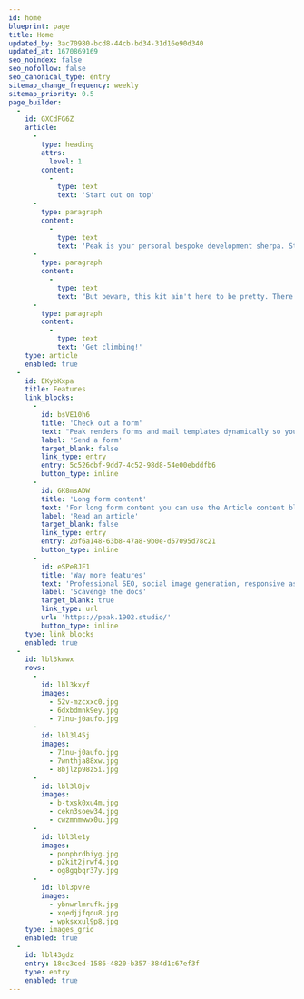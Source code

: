 ```yaml
---
id: home
blueprint: page
title: Home
updated_by: 3ac70980-bcd8-44cb-bd34-31d16e90d340
updated_at: 1670869169
seo_noindex: false
seo_nofollow: false
seo_canonical_type: entry
sitemap_change_frequency: weekly
sitemap_priority: 0.5
page_builder:
  -
    id: GXCdFG6Z
    article:
      -
        type: heading
        attrs:
          level: 1
        content:
          -
            type: text
            text: 'Start out on top'
      -
        type: paragraph
        content:
          -
            type: text
            text: 'Peak is your personal bespoke development sherpa. Start every project with this kit full of development goodies. '
      -
        type: paragraph
        content:
          -
            type: text
            text: "But beware, this kit ain't here to be pretty. There are some examples of what Peak can do, but the rest is up to you. "
      -
        type: paragraph
        content:
          -
            type: text
            text: 'Get climbing!'
    type: article
    enabled: true
  -
    id: EKybKxpa
    title: Features
    link_blocks:
      -
        id: bsVE10h6
        title: 'Check out a form'
        text: "Peak renders forms and mail templates dynamically so you can add as many forms as you'd like, just by creating them in the CP. Peak ships with a default basic contact form you can edit."
        label: 'Send a form'
        target_blank: false
        link_type: entry
        entry: 5c526dbf-9dd7-4c52-98d8-54e00ebddfb6
        button_type: inline
      -
        id: 6K8msADW
        title: 'Long form content'
        text: 'For long form content you can use the Article content block. This is a Bard fieldtypeopen in new window with multiple sets of fields that are regularly used in longer articles.'
        label: 'Read an article'
        target_blank: false
        link_type: entry
        entry: 20f6a148-63b8-47a8-9b0e-d57095d78c21
        button_type: inline
      -
        id: eSPe8JF1
        title: 'Way more features'
        text: 'Professional SEO, social image generation, responsive assets, appearance globals, favicons generation, search templates, dark mode support with toggle, pagination template, search and additional bottles of oxygen.'
        label: 'Scavenge the docs'
        target_blank: true
        link_type: url
        url: 'https://peak.1902.studio/'
        button_type: inline
    type: link_blocks
    enabled: true
  -
    id: lbl3kwwx
    rows:
      -
        id: lbl3kxyf
        images:
          - 52v-mzcxxc0.jpg
          - 6dxbdmnk9ey.jpg
          - 71nu-j0aufo.jpg
      -
        id: lbl3l45j
        images:
          - 71nu-j0aufo.jpg
          - 7wnthja88xw.jpg
          - 8bjlzp98z5i.jpg
      -
        id: lbl3l8jv
        images:
          - b-txsk0xu4m.jpg
          - cekn3soew34.jpg
          - cwzmnmwwx0u.jpg
      -
        id: lbl3le1y
        images:
          - ponpbrdbiyg.jpg
          - p2kit2jrwf4.jpg
          - og8gqbqr37y.jpg
      -
        id: lbl3pv7e
        images:
          - ybnwrlmrufk.jpg
          - xqedjjfqou8.jpg
          - wpksxxul9p8.jpg
    type: images_grid
    enabled: true
  -
    id: lbl43gdz
    entry: 18cc3ced-1586-4820-b357-384d1c67ef3f
    type: entry
    enabled: true
---
```

